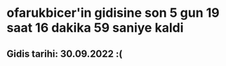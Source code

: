 # ofarukbicer'in gidisine son 5 gun 19 saat 16 dakika 59 saniye kaldi

## Gidis tarihi: 30.09.2022 :(